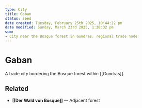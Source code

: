 ```yaml
---
type: City
title: Gaban
status: seed
date created: Tuesday, February 25th 2025, 10:44:22 pm
date modified: Sunday, March 23rd 2025, 1:28:32 pm
sum:
- City near the Bosque forest in Gundras; regional trade node
---
```


# Gaban

A trade city bordering the Bosque forest within [[Gundras]].

## Related
- **[[Der Wald von Bosque]]** — Adjacent forest
